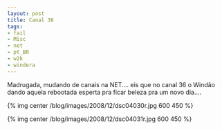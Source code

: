 ```yaml
---
layout: post
title: Canal 36
tags:
- fail
- Misc
- net
- pt_BR
- w2k
- windera
---
```

Madrugada, mudando de canais na NET.... eis que no canal 36 o Windão dando aquela rebootada esperta pra ficar beleza pra um novo dia....

{% img center /blog/images/2008/12/dsc04030r.jpg 600 450 %}

{% img center /blog/images/2008/12/dsc04031r.jpg 600 450 %}
